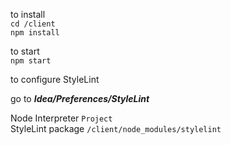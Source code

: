 to install  
`cd /client`  
`npm install`

to start  
`npm start`

to configure StyleLint  

go to **_Idea/Preferences/StyleLint_**


Node Interpreter `Project`    
StyleLint package `/client/node_modules/stylelint`